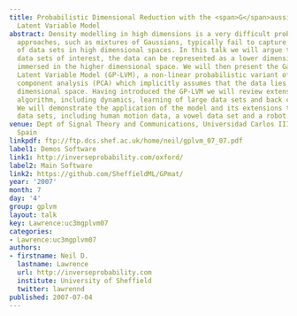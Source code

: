 ```yaml
---
title: Probabilistic Dimensional Reduction with the <span>G</span>aussian Process
  Latent Variable Model
abstract: Density modelling in high dimensions is a very difficult problem. Traditional
  approaches, such as mixtures of Gaussians, typically fail to capture the structure
  of data sets in high dimensional spaces. In this talk we will argue that for many
  data sets of interest, the data can be represented as a lower dimensional manifold
  immersed in the higher dimensional space. We will then present the Gaussian Process
  Latent Variable Model (GP-LVM), a non-linear probabilistic variant of principal
  component analysis (PCA) which implicitly assumes that the data lies on a lower
  dimensional space. Having introduced the GP-LVM we will review extensions to the
  algorithm, including dynamics, learning of large data sets and back constraints.
  We will demonstrate the application of the model and its extensions to a range of
  data sets, including human motion data, a vowel data set and a robot mapping problem.
venue: Dept of Signal Theory and Communications, Universidad Carlos III de Madrid,
  Spain
linkpdf: ftp://ftp.dcs.shef.ac.uk/home/neil/gplvm_07_07.pdf
label1: Demos Software
link1: http://inverseprobability.com/oxford/
label2: Main Software
link2: https://github.com/SheffieldML/GPmat/
year: '2007'
month: 7
day: '4'
group: gplvm
layout: talk
key: Lawrence:uc3mgplvm07
categories:
- Lawrence:uc3mgplvm07
authors:
- firstname: Neil D.
  lastname: Lawrence
  url: http://inverseprobability.com
  institute: University of Sheffield
  twitter: lawrennd
published: 2007-07-04
---
```

